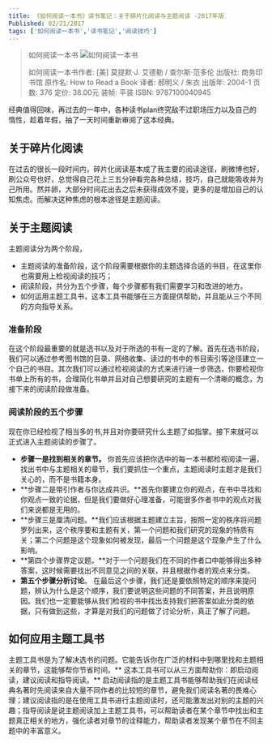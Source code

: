 ```yaml
---
title: 《如何阅读一本书》读书笔记：关于碎片化阅读与主题阅读 -2017年版
Published: 02/21/2017
tags: ['如何阅读一本书','读书笔记','阅读技巧']
---
```


> 如何阅读一本书
> ![如何阅读一本书](http://blog.robinjiang.com/posts/asset/2016-03-15-How-to-Read-a-Book/s1670978.jpg)
>
>
>如何阅读一本书作者: [美] 莫提默·J. 艾德勒 / 查尔斯·范多伦
> 出版社: 商务印书馆
> 原作名: How to Read a Book
> 译者: 郝明义 / 朱衣
> 出版年: 2004-1
> 页数: 376
> 定价: 38.00元
> 装帧: 平装
> ISBN: 9787100040945



经典值得回味，再过去的一年中，各种读书plan终究敌不过职场压力以及自己的惰性，趁着年假，抽了一天时间重新审阅了这本经典。

## 关于碎片化阅读

在过去的很长一段时间内，碎片化阅读基本成了我主要的阅读途径，刷微博也好，刷公众号也好，总觉得自己花上三五分钟看完各种总结，技巧，自己就能吸收并为己所用。然并卵，大部分时间花出去之后未获得成效不提，更多的是增加自己的认知焦虑。而解决这种焦虑的根本途径是主题阅读。

## 关于主题阅读

主题阅读分为两个阶段，

- 主题阅读的准备阶段，这个阶段需要根据你的主题选择合适的书目，在这里你也需要用上检视阅读的技巧；
- 阅读阶段，共分为五个步骤，每个步骤都有我们需要学习和改进的地方。
- 如何运用主题工具书，这本工具书能够在三方面提供帮助，并且能从三个不同的方向指导关系。

### 准备阶段

在这个阶段最重要的就是选书以及对于所选的书有一定的了解。首先在选书阶段，我们可以通过参考图书馆的目录、网络收集、读过的书中的书目索引等途径建立一个自己的书目。其次我们可以通过检视阅读的方式来进行进一步筛选，你要检视你书单上所有的书，合理简化书单并且对自己想要研究的主题有一个清晰的概念，为接下来的阅读阶段做准备。

### 阅读阶段的五个步骤

现在你已经检视了相当多的书,并且对你要研究什么主题了如指掌。接下来就可以正式进入主题阅读的步骤了。

- **步骤一是找到相关的章节。** 你首先应该把你选中的每一本书都检视阅读一遍，找出书中与主题相关的章节，我们要抓住一个重点，主题阅读时主题才是我们关心的，而不是书籍本身。
- **步骤二是带引作者与你达成共识。**首先你要建立你的观点，在书中寻找和你观点一致的论据，但是我们要做好心理准备，可能很多作者书中的观点对我们来说都是无用的。
- **步骤三是厘清问题。**我们应该根据主题建立主旨，按照一定的秩序将问题罗列出来，这个秩序要和主题有关，第一个问题和我们研究的现象的特质有关；第二个问题是这个现象如何被发现，最后一个问题是这个现象产生了什么影响。
- **第四个步骤界定议题。**对于一个问题我们在不同的作者口中能够得出多种答案，这时候需要找出不同意见之间的关联，并且根据作者的观点来分类。
- **第五个步骤分析讨论**。
  在最后这个步骤，我们还是要依照特定的顺序来提问题，辨认为什么是这个顺序，我们要说明这些问题的不同答案，并且说明原因。我们也一定要能够从我们检视的书中找出支持我们把答案如此分类的依据，只有做到这些，才算是对我们的问题做了讨论分析，真正了解了问题。

## 如何应用主题工具书

主题工具书是为了解决选书的问题。它能告诉你在广泛的材料中到哪里找和主题相关的章节，这能够帮你节省时间。**
这本工具书可以从三方面帮助你：即启动阅读，建议阅读和指导阅读。**
启动阅读指的是主题工具书能够帮助我们在阅读经典名著时先阅读来自大量不同作者的比较短的章节，避免我们阅读名著的畏难心理；建议阅读指的是在使用工具书进行主题阅读时，还可能激发出对别的主题的兴趣；指导阅读是说主题阅读加上主题工具书，可以帮助读者在某个章节中找出和主题真正相关的地方，强化读者对章节的诠释能力，帮助读者发现某个章节在不同主题中的丰富意义。